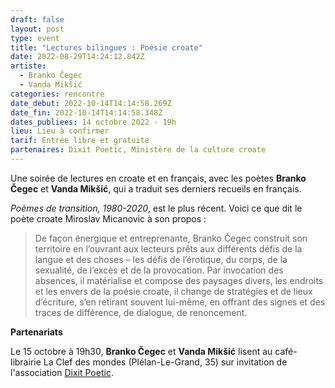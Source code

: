 ```yaml
---
draft: false
layout: post
type: event
title: "Lectures bilingues : Poésie croate"
date: 2022-08-29T14:24:12.842Z
artiste:
  - Branko Čegec
  - Vanda Mikšić
categories: rencontre
date_debut: 2022-10-14T14:14:58.269Z
date_fin: 2022-10-14T14:14:58.348Z
dates_publiees: 14 octobre 2022 · 19h
lieu: Lieu à confirmer
tarif: Entrée libre et gratuite
partenaires: Dixit Poetic, Ministère de la culture croate
---
```

Une soirée de lectures en croate et en français, avec les poètes **Branko Čegec** et **Vanda Mikšić**, qui a traduit ses derniers recueils en français.

*Poèmes de transition, 1980-2020*, est le plus récent. Voici ce que dit le poète croate Miroslav Micanovic à son propos :

> De façon énergique et entreprenante, Branko Čegec construit son territoire en l’ouvrant aux lecteurs prêts aux différents défis de la langue et des choses – les défis de l’érotique, du corps, de la sexualité, de l’excès et de la provocation. Par invocation des absences, il matérialise et compose des paysages divers, les endroits et les envers de la poésie croate, il change de stratégies et de lieux d’écriture, s’en retirant souvent lui-même, en offrant des signes et des traces de différence, de dialogue, de renoncement.

**Partenariats**

Le 15 octobre à 19h30, **Branko Čegec** et **Vanda Mikšić** lisent au café-librairie La Clef des mondes (Plélan-Le-Grand, 35) sur invitation de l'association [Dixit Poetic](https://dixitpoetic.fr/).